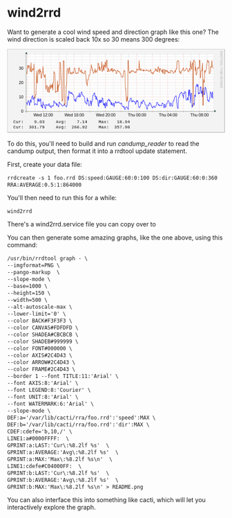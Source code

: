 # wind2rrd

Want to generate a cool wind speed and direction graph like this one?
The wind direction is scaled back 10x so 30 means 300 degrees:

![Example graph](README.png?raw=true "Example")

To do this, you'll need to build and run *candump_reader*
to read the candump output, then format it into a rrdtool
update statement.

First, create your data file:

```
rrdcreate -s 1 foo.rrd DS:speed:GAUGE:60:0:100 DS:dir:GAUGE:60:0:360 RRA:AVERAGE:0.5:1:864000
```

You'll then need to run this for a while:

```
wind2rrd
```

There's a wind2rrd.service file you can copy over to 

You can then generate some amazing graphs, like the one above,
using this command:

```
/usr/bin/rrdtool graph - \
--imgformat=PNG \
--pango-markup  \
--slope-mode \
--base=1000 \
--height=150 \
--width=500 \
--alt-autoscale-max \
--lower-limit='0' \
--color BACK#F3F3F3 \
--color CANVAS#FDFDFD \
--color SHADEA#CBCBCB \
--color SHADEB#999999 \
--color FONT#000000 \
--color AXIS#2C4D43 \
--color ARROW#2C4D43 \
--color FRAME#2C4D43 \
--border 1 --font TITLE:11:'Arial' \
--font AXIS:8:'Arial' \
--font LEGEND:8:'Courier' \
--font UNIT:8:'Arial' \
--font WATERMARK:6:'Arial' \
--slope-mode \
DEF:a='/var/lib/cacti/rra/foo.rrd':'speed':MAX \
DEF:b='/var/lib/cacti/rra/foo.rrd':'dir':MAX \
CDEF:cdefe='b,10,/' \
LINE1:a#0000FFFF:  \
GPRINT:a:LAST:'Cur\:%8.2lf %s'  \
GPRINT:a:AVERAGE:'Avg\:%8.2lf %s'  \
GPRINT:a:MAX:'Max\:%8.2lf %s\n'  \
LINE1:cdefe#C04000FF:  \
GPRINT:b:LAST:'Cur\:%8.2lf %s'  \
GPRINT:b:AVERAGE:'Avg\:%8.2lf %s'  \
GPRINT:b:MAX:'Max\:%8.2lf %s\n' > README.png
```

You can also interface this into something like cacti, which
will let you interactively explore the graph.
